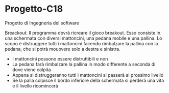 # Progetto-C18
Progetto di Ingegneria del software

Breackout.
Il programma dovrà ricreare il gioco breakout. 
Esso consiste in una schermata con diversi mattoncini, una pedana mobile e una pallina.
Lo scopo è distruggere tutti i mattoncini facendo rimbalzare la pallina con la pedana, che si potrà mouovere solo a destra e sinistra.

- I mattoncini possono essere distruttibili e non 
- La pedana farà rimbalzare la pallina in modo differente a seconda di dove viene colpita
- Appena si distruggeranno tutti i mattoncini si passerà al prossimo livello 
- Se la palla colpisce il bordo inferiore della schermata si perderà una vita e il livello ricomincerà
